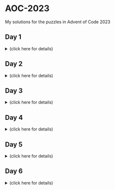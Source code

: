 # AOC-2023
My solutions for the puzzles in Advent of Code 2023


## Day 1
<details><summary>(click here for details)</summary>

### Part 1

Part 1 was pretty straightforward, i just checked each character with .isnumeric()

### Part 2

Part 2 was a little more complex but thanks to .find() and .rfind() on python (i searched "find first occurence of substring python" on google), it was pretty easy, if i was using another language i think the best approach would be to simply make those functions yourself, which wouldnt even really be hard all it does is check to find the first occurrence of a substring

After i solved it i tried to make the calibrate(s) function in as little lines as possible, with no regard to its efficiency or readability, and came up with this monstrosity:

```python
def calibrate(s):
    first, last = ["1", "2", "3", "4", "5", "6", "7", "8", "9"][list(map(lambda x: s.find(x) if s.find(x) != -1 else len(s) + 1, ["one", "two", "three", "four", "five", "six", "seven", "eight", "nine"])).index(min(list(map(lambda x: s.find(x) if s.find(x) != -1 else len(s) + 1, ["one", "two", "three", "four", "five", "six", "seven", "eight", "nine"]))))] if min(list(map(lambda x: s.find(x) if s.find(x) != -1 else len(s) + 1, ["1", "2", "3", "4", "5", "6", "7", "8", "9"]))) > min(list(map(lambda x: s.find(x) if s.find(x) != -1 else len(s) + 1, ["one", "two", "three", "four", "five", "six", "seven", "eight", "nine"]))) else ["1", "2", "3", "4", "5", "6", "7", "8", "9"][list(map(lambda x: s.find(x) if s.find(x) != -1 else len(s) + 1, ["1", "2", "3", "4", "5", "6", "7", "8", "9"])).index(min(list(map(lambda x: s.find(x) if s.find(x) != -1 else len(s) + 1, ["1", "2", "3", "4", "5", "6", "7", "8", "9"]))))], ["1", "2", "3", "4", "5", "6", "7", "8", "9"][list(map(lambda x: s.rfind(x), ["1", "2", "3", "4", "5", "6", "7", "8", "9"])).index(max(list(map(lambda x: s.rfind(x), ["1", "2", "3", "4", "5", "6", "7", "8", "9"]))))] if max(list(map(lambda x: s.rfind(x), ["1", "2", "3", "4", "5", "6", "7", "8", "9"]))) > max(list(map(lambda x: s.rfind(x), ["one", "two", "three", "four", "five", "six", "seven", "eight", "nine"]))) else ["1", "2", "3", "4", "5", "6", "7", "8", "9"][list(map(lambda x: s.rfind(x), ["one", "two", "three", "four", "five", "six", "seven", "eight", "nine"])).index(max(list(map(lambda x: s.rfind(x), ["one", "two", "three", "four", "five", "six", "seven", "eight", "nine"]))))]
    return int(["1", "2", "3", "4", "5", "6", "7", "8", "9"][list(map(lambda x: s.find(x) if s.find(x) != -1 else len(s) + 1, ["one", "two", "three", "four", "five", "six", "seven", "eight", "nine"])).index(min(list(map(lambda x: s.find(x) if s.find(x) != -1 else len(s) + 1, ["one", "two", "three", "four", "five", "six", "seven", "eight", "nine"]))))] if min(list(map(lambda x: s.find(x) if s.find(x) != -1 else len(s) + 1, ["1", "2", "3", "4", "5", "6", "7", "8", "9"]))) > min(list(map(lambda x: s.find(x) if s.find(x) != -1 else len(s) + 1, ["one", "two", "three", "four", "five", "six", "seven", "eight", "nine"]))) else ["1", "2", "3", "4", "5", "6", "7", "8", "9"][list(map(lambda x: s.find(x) if s.find(x) != -1 else len(s) + 1, ["1", "2", "3", "4", "5", "6", "7", "8", "9"])).index(min(list(map(lambda x: s.find(x) if s.find(x) != -1 else len(s) + 1, ["1", "2", "3", "4", "5", "6", "7", "8", "9"]))))] + ["1", "2", "3", "4", "5", "6", "7", "8", "9"][list(map(lambda x: s.find(x) if s.find(x) != -1 else len(s) + 1, ["one", "two", "three", "four", "five", "six", "seven", "eight", "nine"])).index(min(list(map(lambda x: s.find(x) if s.find(x) != -1 else len(s) + 1, ["one", "two", "three", "four", "five", "six", "seven", "eight", "nine"]))))] if min(list(map(lambda x: s.find(x) if s.find(x) != -1 else len(s) + 1, ["1", "2", "3", "4", "5", "6", "7", "8", "9"]))) > min(list(map(lambda x: s.find(x) if s.find(x) != -1 else len(s) + 1, ["one", "two", "three", "four", "five", "six", "seven", "eight", "nine"]))) else ["1", "2", "3", "4", "5", "6", "7", "8", "9"][list(map(lambda x: s.find(x) if s.find(x) != -1 else len(s) + 1, ["1", "2", "3", "4", "5", "6", "7", "8", "9"])).index(min(list(map(lambda x: s.find(x) if s.find(x) != -1 else len(s) + 1, ["1", "2", "3", "4", "5", "6", "7", "8", "9"]))))]) if last == -1 else int(first + last)
```

The second line is **1849 characters** if you are curious. There shouldn't technically be anything preventing me from dropping this down to 1 line actually since all i did to shorten is was replace every variable name with.. the actual code making the variable, hence why you see the same sections pop up several times each, but this stopped working at this point due to what i'm guessing is a problem with python, replacing the "first" variable in the second line with the first variable value itself breaks it for some reason. Well 2 lines still isnt that bad i'll take it.

</details>

## Day 2
<details><summary>(click here for details)</summary>

### Part 1

Another straightforward solution, .split() just about solves this day entirely

### Part 2

Slightly more complicated, but essentially the same method to solve part 2, not much to comment on

```python
for sect in ("".join(s.split(": ")[1])).split("; "):
        colors = dict()
        for c in sect.split(", "):
            colors[c.split(" ")[1] if "\n" not in c.split(" ")[1] else c.split(" ")[1][:-1]] = int(c.split(" ")[0])
```
This part is shared in both parts

</details>

## Day 3
<details><summary>(click here for details)</summary>

### Part 1

### Part 2

</details>

## Day 4
<details><summary>(click here for details)</summary>

### Part 1

### Part 2

</details>

## Day 5
<details><summary>(click here for details)</summary>

### Part 1

### Part 2

</details>

## Day 6
<details><summary>(click here for details)</summary>

### Part 1

### Part 2

</details>
